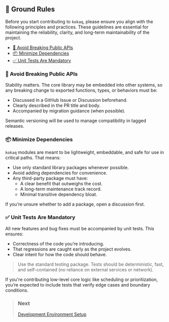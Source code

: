 <!-- TOC --><a name="-ground-rules"></a>
## 📜 Ground Rules

Before you start contributing to `kokaq`, please ensure you align with the following principles and practices. These guidelines are essential for maintaining the reliability, clarity, and long-term maintainability of the project.

+ [🚨 Avoid Breaking Public APIs](#-avoid-breaking-public-apis)
+ [📦 Minimize Dependencies](#-minimize-dependencies)
+ [✅ Unit Tests Are Mandatory](#-unit-tests-are-mandatory)


<!-- TOC --><a name="-avoid-breaking-public-apis"></a>
### 🚨 Avoid Breaking Public APIs
Stability matters. The core library may be embedded into other systems, so any breaking change to exported functions, types, or behaviors must be:
- Discussed in a GitHub Issue or Discussion beforehand.
- Clearly described in the PR title and body.
- Accompanied by migration guidance (when possible).

Semantic versioning will be used to manage compatibility in tagged releases.

<!-- TOC --><a name="-minimize-dependencies"></a>
### 📦 Minimize Dependencies
`kokaq` modules are meant to be lightweight, embeddable, and safe for use in critical paths. That means:
- Use only standard library packages whenever possible.
- Avoid adding dependencies for convenience.
- Any third-party package must have:
  - A clear benefit that outweighs the cost.
  - A long-term maintenance track record.
  - Minimal transitive dependency bloat.

If you’re unsure whether to add a package, open a discussion first.

<!-- TOC --><a name="-unit-tests-are-mandatory"></a>
### ✅ Unit Tests Are Mandatory
All new features and bug fixes must be accompanied by unit tests. This ensures:
- Correctness of the code you’re introducing.
- That regressions are caught early as the project evolves.
- Clear intent for how the code should behave.

> Use the standard testing package. Tests should be deterministic, fast, and self-contained (no reliance on external services or network).

If you're contributing low-level core logic like scheduling or prioritization, you’re expected to include tests that verify edge cases and boundary conditions.

> ### Next
> [Development Environment Setup](./SETUP.md)